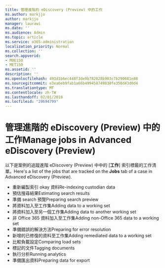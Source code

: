 ```yaml
---
title: 管理進階的 eDiscovery (Preview) 中的工作
ms.author: markjjo
author: markjjo
manager: laurawi
ms.date: ''
ms.audience: Admin
ms.topic: article
ms.service: o365-administration
localization_priority: Normal
ms.collection: ''
search.appverid:
- MOE150
- MET150
ms.assetid: ''
description: ''
ms.openlocfilehash: 493d1b6ec448f3de9b782028b903c7b290681e88
ms.sourcegitcommit: e3ea6eb9fab1a66b499458749838fe350d43d0d4
ms.translationtype: MT
ms.contentlocale: zh-TW
ms.lasthandoff: 02/01/2019
ms.locfileid: "29694799"
---
```

# <a name="manage-jobs-in-advanced-ediscovery-preview"></a><span data-ttu-id="6deea-102">管理進階的 eDiscovery (Preview) 中的工作</span><span class="sxs-lookup"><span data-stu-id="6deea-102">Manage jobs in Advanced eDiscovery (Preview)</span></span>

<span data-ttu-id="6deea-103">以下是案例的追蹤進階 eDiscovery (Preview) 中中的 [**工作**] 索引標籤的工作清單。</span><span class="sxs-lookup"><span data-stu-id="6deea-103">Here's a list of the jobs that are tracked on the **Jobs** tab of a case in Advanced eDiscovery (Preview).</span></span>

- <span data-ttu-id="6deea-104">重新編製索引 okay 資料</span><span class="sxs-lookup"><span data-stu-id="6deea-104">Re-indexing custodian data</span></span>
- <span data-ttu-id="6deea-105">預估搜尋結果</span><span class="sxs-lookup"><span data-stu-id="6deea-105">Estimating search results</span></span>
- <span data-ttu-id="6deea-106">準備 search 預覽</span><span class="sxs-lookup"><span data-stu-id="6deea-106">Preparing search preview</span></span>
- <span data-ttu-id="6deea-107">將資料加入至工作集</span><span class="sxs-lookup"><span data-stu-id="6deea-107">Adding data to a working set</span></span>
- <span data-ttu-id="6deea-108">將資料加入至另一個工作集</span><span class="sxs-lookup"><span data-stu-id="6deea-108">Adding data to another working set</span></span>
- <span data-ttu-id="6deea-109">非 Office 365 資料加入至工作集</span><span class="sxs-lookup"><span data-stu-id="6deea-109">Adding non-Office 365 data to a working set</span></span>
- <span data-ttu-id="6deea-110">準備錯誤的解決方法</span><span class="sxs-lookup"><span data-stu-id="6deea-110">Preparing for error resolution</span></span>
- <span data-ttu-id="6deea-111">新增的已修復的資料至工作集</span><span class="sxs-lookup"><span data-stu-id="6deea-111">Adding remediated data to a working set</span></span>
- <span data-ttu-id="6deea-112">比較負載設定</span><span class="sxs-lookup"><span data-stu-id="6deea-112">Comparing load sets</span></span>
- <span data-ttu-id="6deea-113">標記的文件</span><span class="sxs-lookup"><span data-stu-id="6deea-113">Tagging documents</span></span>
- <span data-ttu-id="6deea-114">執行分析</span><span class="sxs-lookup"><span data-stu-id="6deea-114">Running analytics</span></span>
- <span data-ttu-id="6deea-115">準備匯出資料</span><span class="sxs-lookup"><span data-stu-id="6deea-115">Preparing data for export</span></span>
